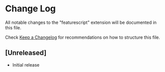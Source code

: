 # Change Log

All notable changes to the "featurescript" extension will be documented in this file.

Check [Keep a Changelog](http://keepachangelog.com/) for recommendations on how to structure this file.

## [Unreleased]

- Initial release